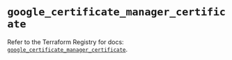 # `google_certificate_manager_certificate`

Refer to the Terraform Registry for docs: [`google_certificate_manager_certificate`](https://registry.terraform.io/providers/hashicorp/google/5.32.0/docs/resources/certificate_manager_certificate).

